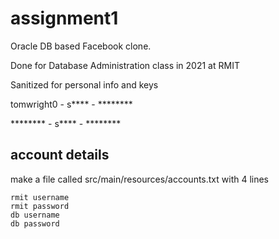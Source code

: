 # assignment1

Oracle DB based Facebook clone.

Done for Database Administration class in 2021 at RMIT

Sanitized for personal info and keys

tomwright0 - s**** - ********

******** - s**** - ********

## account details
make a file called src/main/resources/accounts.txt with 4 lines
```
rmit username
rmit password
db username
db password
```

